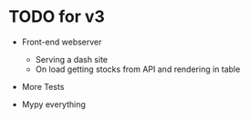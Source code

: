 # TODO for v3

* Front-end webserver 
  * Serving a dash site
  * On load getting stocks from API and rendering in table

* More Tests
* Mypy everything
